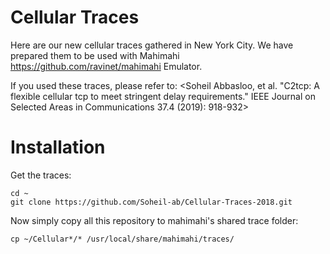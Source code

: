 # Cellular Traces

Here are our new cellular traces gathered in New York City.
We have prepared them to be used with Mahimahi <https://github.com/ravinet/mahimahi> Emulator. 

If you used these traces, please refer to:
<Soheil Abbasloo, et al. "C2tcp: A flexible cellular tcp to meet stringent delay requirements." IEEE Journal on Selected Areas in Communications 37.4 (2019): 918-932>

Installation
============

Get the traces:

    cd ~
    git clone https://github.com/Soheil-ab/Cellular-Traces-2018.git

Now simply copy all this repository to mahimahi's shared trace folder:

    cp ~/Cellular*/* /usr/local/share/mahimahi/traces/

